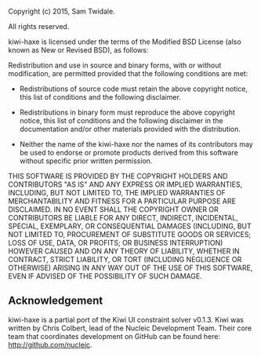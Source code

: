Copyright (c) 2015, Sam Twidale.

All rights reserved.

kiwi-haxe is licensed under the terms of the Modified BSD License (also known as
New or Revised BSD), as follows:

Redistribution and use in source and binary forms, with or without
modification, are permitted provided that the following conditions are met:

* Redistributions of source code must retain the above copyright notice, this
list of conditions and the following disclaimer.

* Redistributions in binary form must reproduce the above copyright notice, this
list of conditions and the following disclaimer in the documentation and/or
other materials provided with the distribution.

* Neither the name of the kiwi-haxe nor the names of its
contributors may be used to endorse or promote products derived from this
software without specific prior written permission.

THIS SOFTWARE IS PROVIDED BY THE COPYRIGHT HOLDERS AND CONTRIBUTORS "AS IS" AND
ANY EXPRESS OR IMPLIED WARRANTIES, INCLUDING, BUT NOT LIMITED TO, THE IMPLIED
WARRANTIES OF MERCHANTABILITY AND FITNESS FOR A PARTICULAR PURPOSE ARE
DISCLAIMED.  IN NO EVENT SHALL THE COPYRIGHT OWNER OR CONTRIBUTORS BE LIABLE
FOR ANY DIRECT, INDIRECT, INCIDENTAL, SPECIAL, EXEMPLARY, OR CONSEQUENTIAL
DAMAGES (INCLUDING, BUT NOT LIMITED TO, PROCUREMENT OF SUBSTITUTE GOODS OR
SERVICES; LOSS OF USE, DATA, OR PROFITS; OR BUSINESS INTERRUPTION) HOWEVER
CAUSED AND ON ANY THEORY OF LIABILITY, WHETHER IN CONTRACT, STRICT LIABILITY,
OR TORT (INCLUDING NEGLIGENCE OR OTHERWISE) ARISING IN ANY WAY OUT OF THE USE
OF THIS SOFTWARE, EVEN IF ADVISED OF THE POSSIBILITY OF SUCH DAMAGE.

Acknowledgement
----------
kiwi-haxe is a partial port of the Kiwi UI constraint solver v0.1.3. Kiwi was written by Chris Colbert, lead of
the Nucleic Development Team. Their core team that coordinates development on GitHub can be found here:
http://github.com/nucleic.